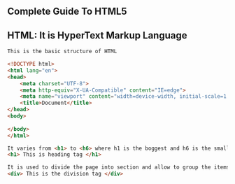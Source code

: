 ## Complete Guide To HTML5

## HTML: It is HyperText Markup Language

```html
This is the basic structure of HTML

<!DOCTYPE html>
<html lang="en">
<head>
    <meta charset="UTF-8">
    <meta http-equiv="X-UA-Compatible" content="IE=edge">
    <meta name="viewport" content="width=device-width, initial-scale=1.0">
    <title>Document</title>
</head>
<body>
    
</body>
</html>
```

```html
It varies from <h1> to <h6> where h1 is the boggest and h6 is the smallest
<h1> This is heading tag </h1>
```

```html
It is used to divide the page into section and allow to group the items to apply the same style
<div> This is the division tag </div>
```